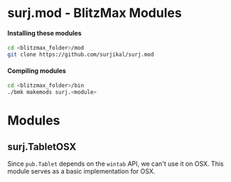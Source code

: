surj.mod - BlitzMax Modules
===========================

#### Installing these modules
```bash
cd <blitzmax_folder>/mod
git clone https://github.com/surjikal/surj.mod
```

#### Compiling modules
```bash
cd <blitzmax_folder>/bin
./bmk makemods surj.<module>
```

# Modules

## surj.TabletOSX

Since `pub.Tablet` depends on the `wintab` API, we can't use it on OSX. This module serves as a basic implementation
for OSX.
